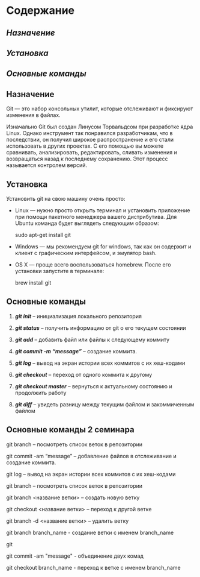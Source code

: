 # **Содержание**

## *Назначение*

## *Установка*

## *Основные команды*

## **Назначение**
Git — это набор консольных утилит, которые отслеживают и фиксируют изменения в файлах.

 Изначально Git был создан Линусом Торвальдсом при разработке ядра Linux. Однако инструмент так понравился разработчикам, что в последствии, он получил широкое распространение и его стали использовать в других проектах. С его помощью вы можете сравнивать, анализировать, редактировать, сливать изменения и возвращаться назад к последнему сохранению. Этот процесс называется контролем версий.

## **Установка**

Установить git на свою машину очень просто:

- Linux — нужно просто открыть терминал и установить приложение при помощи пакетного менеджера вашего дистрибутива. Для Ubuntu команда будет выглядеть следующим образом:

    sudo apt-get install git

- Windows — мы рекомендуем git for windows, так как он содержит и клиент с графическим интерфейсом, и эмулятор bash.

- OS X — проще всего воспользоваться homebrew. После его установки запустите в терминале:

    brew install git


## **Основные команды**

1. ***git init*** – инициализация локального репозитория 

1. ***git status*** – получить информацию от git о его текущем состоянии

1. ***git add*** – добавить файл или файлы к следующему коммиту

1. ***git commit -m “message”*** – создание коммита.

1. ***git log*** – вывод на экран истории всех коммитов с их хеш-кодами

1. ***git checkout*** – переход от одного коммита к другому

1. ***git checkout master*** – вернуться к актуальному состоянию и продолжить работу

1. ***git diff*** – увидеть разницу между текущим файлом и закоммиченным файлом

## Основные команды 2 семинара

git branch – посмотреть список веток в репозитории

git commit -am “message” – добавление файлов в отслеживание и       создание коммита.

git log – вывод на экран истории всех коммитов с их хеш-кодами

git branch – посмотреть список веток в репозитории

git branch <название ветки> – создать новую ветку

git checkout <название ветки> – переход к другой ветке

git branch -d <название ветки> – удалить ветку

git branch branch_name - создание ветки с именем branch_name

git

git commit -am "message" - объединение двух комад



git checkout branch_name - переход к ветке с именем branch_name